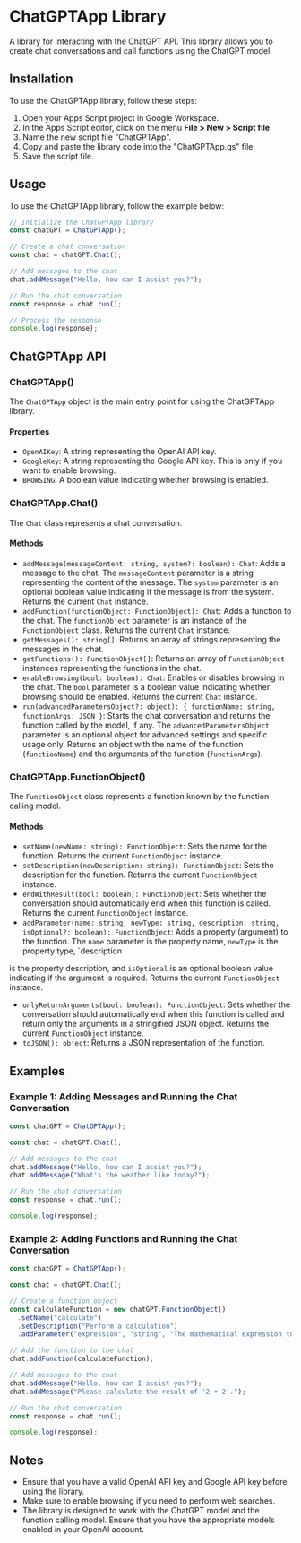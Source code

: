 # ChatGPTApp Library

A library for interacting with the ChatGPT API. This library allows you to create chat conversations and call functions using the ChatGPT model.

## Installation

To use the ChatGPTApp library, follow these steps:

1. Open your Apps Script project in Google Workspace.
2. In the Apps Script editor, click on the menu **File > New > Script file**.
3. Name the new script file "ChatGPTApp".
4. Copy and paste the library code into the "ChatGPTApp.gs" file.
5. Save the script file.

## Usage

To use the ChatGPTApp library, follow the example below:

```javascript
// Initialize the ChatGPTApp library
const chatGPT = ChatGPTApp();

// Create a chat conversation
const chat = chatGPT.Chat();

// Add messages to the chat
chat.addMessage("Hello, how can I assist you?");

// Run the chat conversation
const response = chat.run();

// Process the response
console.log(response);
```

## ChatGPTApp API

### ChatGPTApp()

The `ChatGPTApp` object is the main entry point for using the ChatGPTApp library.

#### Properties

- `OpenAIKey`: A string representing the OpenAI API key.
- `GoogleKey`: A string representing the Google API key. This is only if you want to enable browsing.
- `BROWSING`: A boolean value indicating whether browsing is enabled.

### ChatGPTApp.Chat()

The `Chat` class represents a chat conversation.

#### Methods

- `addMessage(messageContent: string, system?: boolean): Chat`: Adds a message to the chat. The `messageContent` parameter is a string representing the content of the message. The `system` parameter is an optional boolean value indicating if the message is from the system. Returns the current `Chat` instance.
- `addFunction(functionObject: FunctionObject): Chat`: Adds a function to the chat. The `functionObject` parameter is an instance of the `FunctionObject` class. Returns the current `Chat` instance.
- `getMessages(): string[]`: Returns an array of strings representing the messages in the chat.
- `getFunctions(): FunctionObject[]`: Returns an array of `FunctionObject` instances representing the functions in the chat.
- `enableBrowsing(bool: boolean): Chat`: Enables or disables browsing in the chat. The `bool` parameter is a boolean value indicating whether browsing should be enabled. Returns the current `Chat` instance.
- `run(advancedParametersObject?: object): { functionName: string, functionArgs: JSON }`: Starts the chat conversation and returns the function called by the model, if any. The `advancedParametersObject` parameter is an optional object for advanced settings and specific usage only. Returns an object with the name of the function (`functionName`) and the arguments of the function (`functionArgs`).

### ChatGPTApp.FunctionObject()

The `FunctionObject` class represents a function known by the function calling model.

#### Methods

- `setName(newName: string): FunctionObject`: Sets the name for the function. Returns the current `FunctionObject` instance.
- `setDescription(newDescription: string): FunctionObject`: Sets the description for the function. Returns the current `FunctionObject` instance.
- `endWithResult(bool: boolean): FunctionObject`: Sets whether the conversation should automatically end when this function is called. Returns the current `FunctionObject` instance.
- `addParameter(name: string, newType: string, description: string, isOptional?: boolean): FunctionObject`: Adds a property (argument) to the function. The `name` parameter is the property name, `newType` is the property type, `description

is the property description, and `isOptional` is an optional boolean value indicating if the argument is required. Returns the current `FunctionObject` instance.
- `onlyReturnArguments(bool: boolean): FunctionObject`: Sets whether the conversation should automatically end when this function is called and return only the arguments in a stringified JSON object. Returns the current `FunctionObject` instance.
- `toJSON(): object`: Returns a JSON representation of the function.

## Examples

### Example 1: Adding Messages and Running the Chat Conversation

```javascript
const chatGPT = ChatGPTApp();

const chat = chatGPT.Chat();

// Add messages to the chat
chat.addMessage("Hello, how can I assist you?");
chat.addMessage("What's the weather like today?");

// Run the chat conversation
const response = chat.run();

console.log(response);
```

### Example 2: Adding Functions and Running the Chat Conversation

```javascript
const chatGPT = ChatGPTApp();

const chat = chatGPT.Chat();

// Create a function object
const calculateFunction = new chatGPT.FunctionObject()
  .setName("calculate")
  .setDescription("Perform a calculation")
  .addParameter("expression", "string", "The mathematical expression to calculate.");

// Add the function to the chat
chat.addFunction(calculateFunction);

// Add messages to the chat
chat.addMessage("Hello, how can I assist you?");
chat.addMessage("Please calculate the result of '2 + 2'.");

// Run the chat conversation
const response = chat.run();

console.log(response);

```

## Notes

- Ensure that you have a valid OpenAI API key and Google API key before using the library.
- Make sure to enable browsing if you need to perform web searches.
- The library is designed to work with the ChatGPT model and the function calling model. Ensure that you have the appropriate models enabled in your OpenAI account.
